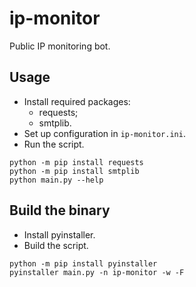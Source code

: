 #   ip-monitor
Public IP monitoring bot.

##  Usage
- Install required packages:
  - requests;
  - smtplib.
- Set up configuration in `ip-monitor.ini`.
- Run the script.

```shell
python -m pip install requests
python -m pip install smtplib
python main.py --help
```

##  Build the binary
- Install pyinstaller.
- Build the script.

```shell
python -m pip install pyinstaller
pyinstaller main.py -n ip-monitor -w -F
```

